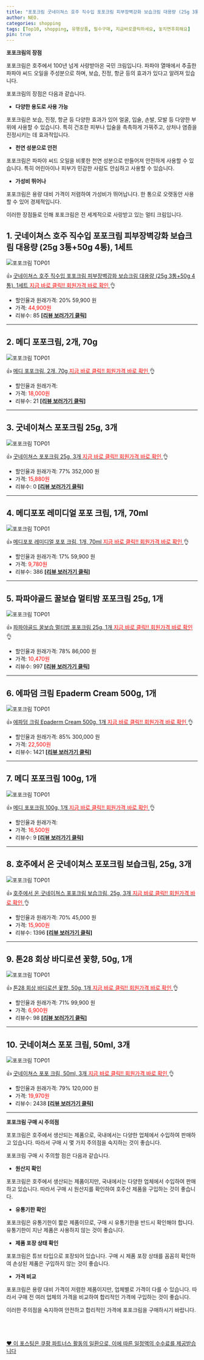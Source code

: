 ```yaml
---
title: "포포크림 굿네이쳐스 호주 직수입 포포크림 피부장벽강화 보습크림 대용량 (25g 3통+50g 4통), 1세트 필수 필요 추천 제품 비교 최저 가격 비교 장점 구매 후기 구매평"
author: NEO.
categories: shopping
tags: [Top10, shopping, 유행상품, 필수구매, 지금바로클릭하세요, 놓치면후회해요]
pin: true
---
```

**포포크림의 장점**

포포크림은 호주에서 100년 넘게 사랑받아온 국민 크림입니다. 파파야 열매에서 추출한 파파야 씨드 오일을 주성분으로 하며, 보습, 진정, 항균 등의 효과가 있다고 알려져 있습니다.

포포크림의 장점은 다음과 같습니다.

* **다양한 용도로 사용 가능**

포포크림은 보습, 진정, 항균 등 다양한 효과가 있어 얼굴, 입술, 손발, 모발 등 다양한 부위에 사용할 수 있습니다. 특히 건조한 피부나 입술을 촉촉하게 가꿔주고, 상처나 염증을 진정시키는 데 효과적입니다.

* **천연 성분으로 안전**

포포크림은 파파야 씨드 오일을 비롯한 천연 성분으로 만들어져 안전하게 사용할 수 있습니다. 특히 어린아이나 피부가 민감한 사람도 안심하고 사용할 수 있습니다.

* **가성비 뛰어나**

포포크림은 용량 대비 가격이 저렴하여 가성비가 뛰어납니다. 한 통으로 오랫동안 사용할 수 있어 경제적입니다.

이러한 장점들로 인해 포포크림은 전 세계적으로 사랑받고 있는 멀티 크림입니다.

   

## 1. 굿네이쳐스 호주 직수입 포포크림 피부장벽강화 보습크림 대용량 (25g 3통+50g 4통), 1세트

![포포크림 TOP01](https://thumbnail6.coupangcdn.com/thumbnails/remote/490x490ex/image/vendor_inventory/4fc3/590b7ec70545b1ad6e3afbea915603a379440893eae523fe032bfffcdc5f.jpg)


👍 [굿네이쳐스 호주 직수입 포포크림 피부장벽강화 보습크림 대용량 (25g 3통+50g 4통), 1세트 <font color=red> 지금 바로 클릭!! 회원가격 바로 확인 </font> ](https://link.coupang.com/re/AFFSDP?lptag=AF3617701&subid=GithubCoopas&pageKey=6714285136&traceid=V0-153&itemId=15597528301&vendorItemId=5565055100) 👌 


- 할인율과 원래가격: 20%  59,900   원
- 가격: <span style='color:red'>44,900원</span>
- 리뷰수: 85  [**[리뷰 보러가기 클릭]**](https://link.coupang.com/re/AFFSDP?lptag=AF3617701&subid=GithubCoopas&pageKey=6714285136&traceid=V0-153&itemId=15597528301&vendorItemId=5565055100)

---


   

## 2. 메디 포포크림, 2개, 70g

![포포크림 TOP01](https://thumbnail6.coupangcdn.com/thumbnails/remote/490x490ex/image/vendor_inventory/4bad/c90759ba1c773e22593b2faa9a1eb3ffc71d1a7a3ed607fdee4380b5b1f3.jpg)


👍 [메디 포포크림, 2개, 70g <font color=red> 지금 바로 클릭!! 회원가격 바로 확인 </font> ](https://link.coupang.com/re/AFFSDP?lptag=AF3617701&subid=GithubCoopas&pageKey=7341566018&traceid=V0-153&itemId=19037677930&vendorItemId=87614173220) 👌 


- 할인율과 원래가격: 
- 가격: <span style='color:red'>18,000원</span>
- 리뷰수: 21  [**[리뷰 보러가기 클릭]**](https://link.coupang.com/re/AFFSDP?lptag=AF3617701&subid=GithubCoopas&pageKey=7341566018&traceid=V0-153&itemId=19037677930&vendorItemId=87614173220)

---


   

## 3. 굿네이쳐스 포포크림 25g, 3개

![포포크림 TOP01](https://thumbnail7.coupangcdn.com/thumbnails/remote/490x490ex/image/vendor_inventory/262f/0509647e24348933ac2afd145823736e46ab80eef2c006a76d3583ad2d3f.jpg)


👍 [굿네이쳐스 포포크림 25g, 3개 <font color=red> 지금 바로 클릭!! 회원가격 바로 확인 </font> ](https://link.coupang.com/re/AFFSDP?lptag=AF3617701&subid=GithubCoopas&pageKey=1594097052&traceid=V0-153&itemId=11356173405&vendorItemId=75001567583) 👌 


- 할인율과 원래가격: 77%  352,000   원
- 가격: <span style='color:red'>15,880원</span>
- 리뷰수: 0  [**[리뷰 보러가기 클릭]**](https://link.coupang.com/re/AFFSDP?lptag=AF3617701&subid=GithubCoopas&pageKey=1594097052&traceid=V0-153&itemId=11356173405&vendorItemId=75001567583)

---


   

## 4. 메디포포 레미디얼 포포 크림, 1개, 70ml

![포포크림 TOP01](https://thumbnail8.coupangcdn.com/thumbnails/remote/490x490ex/image/retail/images/1246215316853196-bbc4722f-a19e-4b1a-85af-fd1e8be04101.jpg)


👍 [메디포포 레미디얼 포포 크림, 1개, 70ml <font color=red> 지금 바로 클릭!! 회원가격 바로 확인 </font> ](https://link.coupang.com/re/AFFSDP?lptag=AF3617701&subid=GithubCoopas&pageKey=86972090&traceid=V0-153&itemId=16805124382&vendorItemId=83985529240) 👌 


- 할인율과 원래가격: 17%  59,900   원
- 가격: <span style='color:red'>9,780원</span>
- 리뷰수: 386  [**[리뷰 보러가기 클릭]**](https://link.coupang.com/re/AFFSDP?lptag=AF3617701&subid=GithubCoopas&pageKey=86972090&traceid=V0-153&itemId=16805124382&vendorItemId=83985529240)

---


   

## 5. 파파야골드 꿀보습 멀티밤 포포크림 25g, 1개

![포포크림 TOP01](https://thumbnail10.coupangcdn.com/thumbnails/remote/490x490ex/image/rs_quotation_api/dlb6owyx/854515b8988c4e9aa6c9c76667d6210c.jpg)


👍 [파파야골드 꿀보습 멀티밤 포포크림 25g, 1개 <font color=red> 지금 바로 클릭!! 회원가격 바로 확인 </font> ](https://link.coupang.com/re/AFFSDP?lptag=AF3617701&subid=GithubCoopas&pageKey=7444631820&traceid=V0-153&itemId=11225451673&vendorItemId=78502833973) 👌 


- 할인율과 원래가격: 78%  86,000   원
- 가격: <span style='color:red'>10,470원</span>
- 리뷰수: 997  [**[리뷰 보러가기 클릭]**](https://link.coupang.com/re/AFFSDP?lptag=AF3617701&subid=GithubCoopas&pageKey=7444631820&traceid=V0-153&itemId=11225451673&vendorItemId=78502833973)

---


   

## 6. 에파덤 크림 Epaderm Cream 500g, 1개

![포포크림 TOP01](https://thumbnail10.coupangcdn.com/thumbnails/remote/490x490ex/image/vendor_inventory/14cd/a7533248c450882639c4f02faf10fc4c0dd695ee96b5c787d93f7fea8842.jpg)


👍 [에파덤 크림 Epaderm Cream 500g, 1개 <font color=red> 지금 바로 클릭!! 회원가격 바로 확인 </font> ](https://link.coupang.com/re/AFFSDP?lptag=AF3617701&subid=GithubCoopas&pageKey=7705533038&traceid=V0-153&itemId=20642025855&vendorItemId=87715561571) 👌 


- 할인율과 원래가격: 85%  300,000   원
- 가격: <span style='color:red'>22,500원</span>
- 리뷰수: 1421  [**[리뷰 보러가기 클릭]**](https://link.coupang.com/re/AFFSDP?lptag=AF3617701&subid=GithubCoopas&pageKey=7705533038&traceid=V0-153&itemId=20642025855&vendorItemId=87715561571)

---


   

## 7. 메디 포포크림 100g, 1개

![포포크림 TOP01](https://thumbnail10.coupangcdn.com/thumbnails/remote/490x490ex/image/vendor_inventory/e06f/4023d1e43ea686c81b783a34a274433378ff9a12250bf90d7e29bdf99b94.jpg)


👍 [메디 포포크림 100g, 1개 <font color=red> 지금 바로 클릭!! 회원가격 바로 확인 </font> ](https://link.coupang.com/re/AFFSDP?lptag=AF3617701&subid=GithubCoopas&pageKey=86972091&traceid=V0-153&itemId=14490392858&vendorItemId=81733565059) 👌 


- 할인율과 원래가격: 
- 가격: <span style='color:red'>16,500원</span>
- 리뷰수: 9  [**[리뷰 보러가기 클릭]**](https://link.coupang.com/re/AFFSDP?lptag=AF3617701&subid=GithubCoopas&pageKey=86972091&traceid=V0-153&itemId=14490392858&vendorItemId=81733565059)

---


   

## 8. 호주에서 온 굿네이쳐스 포포크림 보습크림, 25g, 3개

![포포크림 TOP01](https://thumbnail8.coupangcdn.com/thumbnails/remote/490x490ex/image/vendor_inventory/11db/3f4c6f6c85486750610b6939082df4ae230dfa80ce8d5bbe7981ce9d8ab5.jpg)


👍 [호주에서 온 굿네이쳐스 포포크림 보습크림, 25g, 3개 <font color=red> 지금 바로 클릭!! 회원가격 바로 확인 </font> ](https://link.coupang.com/re/AFFSDP?lptag=AF3617701&subid=GithubCoopas&pageKey=5938330773&traceid=V0-153&itemId=10575385793&vendorItemId=77856717280) 👌 


- 할인율과 원래가격: 70%  45,000   원
- 가격: <span style='color:red'>15,900원</span>
- 리뷰수: 1396  [**[리뷰 보러가기 클릭]**](https://link.coupang.com/re/AFFSDP?lptag=AF3617701&subid=GithubCoopas&pageKey=5938330773&traceid=V0-153&itemId=10575385793&vendorItemId=77856717280)

---


   

## 9. 톤28 회상 바디로션 꽃향, 50g, 1개

![포포크림 TOP01](https://thumbnail10.coupangcdn.com/thumbnails/remote/490x490ex/image/retail/images/2023/05/23/12/6/d93bd294-b943-4fd0-a852-5e6ff4f2ca4a.jpg)


👍 [톤28 회상 바디로션 꽃향, 50g, 1개 <font color=red> 지금 바로 클릭!! 회원가격 바로 확인 </font> ](https://link.coupang.com/re/AFFSDP?lptag=AF3617701&subid=GithubCoopas&pageKey=7352780851&traceid=V0-153&itemId=18925233010&vendorItemId=86052221077) 👌 


- 할인율과 원래가격: 71%  99,900   원
- 가격: <span style='color:red'>6,900원</span>
- 리뷰수: 98  [**[리뷰 보러가기 클릭]**](https://link.coupang.com/re/AFFSDP?lptag=AF3617701&subid=GithubCoopas&pageKey=7352780851&traceid=V0-153&itemId=18925233010&vendorItemId=86052221077)

---


   

## 10. 굿네이쳐스 포포 크림, 50ml, 3개

![포포크림 TOP01](https://thumbnail10.coupangcdn.com/thumbnails/remote/490x490ex/image/vendor_inventory/52d3/b36c335da4709dcdf8e5d9c0f7b58e26334d43d8cfceb67a3ea678eef897.jpg)


👍 [굿네이쳐스 포포 크림, 50ml, 3개 <font color=red> 지금 바로 클릭!! 회원가격 바로 확인 </font> ](https://link.coupang.com/re/AFFSDP?lptag=AF3617701&subid=GithubCoopas&pageKey=5373381816&traceid=V0-153&itemId=13080789348&vendorItemId=77856717251) 👌 


- 할인율과 원래가격: 79%  120,000   원
- 가격: <span style='color:red'>19,970원</span>
- 리뷰수: 2438  [**[리뷰 보러가기 클릭]**](https://link.coupang.com/re/AFFSDP?lptag=AF3617701&subid=GithubCoopas&pageKey=5373381816&traceid=V0-153&itemId=13080789348&vendorItemId=77856717251)

---
**포포크림 구매 시 주의점**

포포크림은 호주에서 생산되는 제품으로, 국내에서는 다양한 업체에서 수입하여 판매하고 있습니다. 따라서 구매 시 몇 가지 주의점을 숙지하는 것이 좋습니다.

포포크림 구매 시 주의할 점은 다음과 같습니다.

* **원산지 확인**

포포크림은 호주에서 생산되는 제품이지만, 국내에서는 다양한 업체에서 수입하여 판매하고 있습니다. 따라서 구매 시 원산지를 확인하여 호주산 제품을 구입하는 것이 좋습니다.

* **유통기한 확인**

포포크림은 유통기한이 짧은 제품이므로, 구매 시 유통기한을 반드시 확인해야 합니다. 유통기한이 지난 제품은 사용하지 않는 것이 좋습니다.

* **제품 포장 상태 확인**

포포크림은 튜브 타입으로 포장되어 있습니다. 구매 시 제품 포장 상태를 꼼꼼히 확인하여 손상된 제품은 구입하지 않는 것이 좋습니다.

* **가격 비교**

포포크림은 용량 대비 가격이 저렴한 제품이지만, 업체별로 가격이 다를 수 있습니다. 따라서 구매 전 여러 업체의 가격을 비교하여 합리적인 가격에 구입하는 것이 좋습니다.

이러한 주의점을 숙지하여 안전하고 합리적인 가격에 포포크림을 구매하시기 바랍니다.<br><br><br><br><br> [ ❤  이 포스팅은 쿠팡 파트너스 활동의 일환으로, 이에 따른 일정액의 수수료를 제공받습니다](https://link.coupang.com/a/bcEFyh)